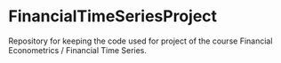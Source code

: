 # FinancialTimeSeriesProject
Repository for keeping the code used for project of the course Financial Econometrics / Financial Time Series.
